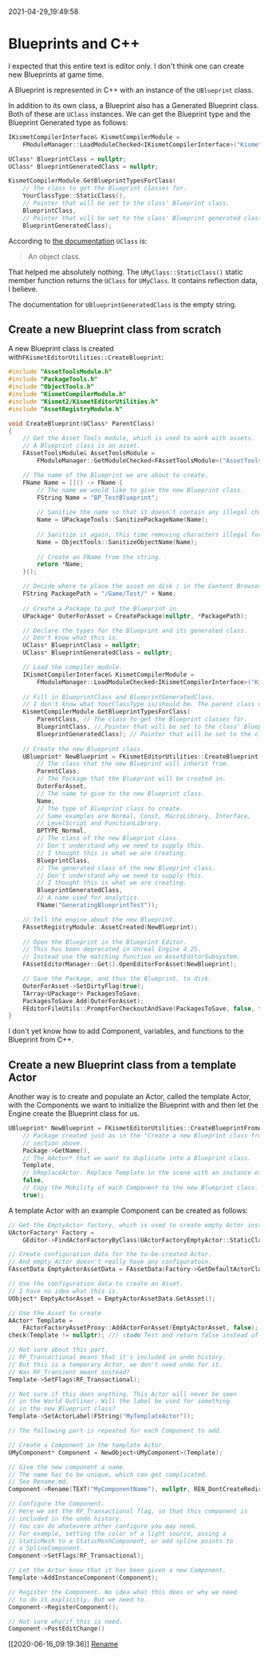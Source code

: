 2021-04-29_19:49:58

# Blueprints and C++

I expected that this entire text is editor only.
I don't think one can create new Blueprints at game time.

A Blueprint is represented in C++ with an instance of the `UBlueprint` class.

In addition to its own class, a Blueprint also has a Generated Blueprint class.
Both of these are `UClass` instances.
We can get the Blueprint type and the Blueprint Generated type as follows:
```cpp
IKismetCompilerInterface& KismetCompilerModule = 
    FModuleManager::LoadModuleChecked<IKismetCompilerInterface>("KismetCompiler");

UClass* BlueprintClass = nullptr;
UClass* BlueprintGeneratedClass = nullptr;

KismetCompilerModule.GetBlueprintTypesForClass(
    // The class to get the Blueprint classes for.
    YourClassType::StaticClass(),
    // Pointer that will be set to the class' Blueprint class.
    BlueprintClass, 
    // Pointer that will be set to the class' Blueprint generated class.
    BlueprintGeneratedClass);
```

According to [the documentation](https://docs.unrealengine.com/en-US/API/Runtime/CoreUObject/UObject/UClass/index.html) `UClass` is:

> An object class.

That helped me absolutely nothing.
The `UMyClass::StaticClass()` static member function returns the `UClass` for `UMyClass`.
It contains reflection data, I believe.


The documentation for `UBlueprintGeneratedClass` is the empty string.


## Create a new Blueprint class from scratch

A new Blueprint class is created with`FKismetEditorUtilities::CreateBlueprint`:
```cpp
#include "AssetToolsModule.h"
#include "PackageTools.h"
#include "ObjectTools.h"
#include "KismetCompilerModule.h"
#include "Kismet2/KismetEditorUtilities.h"
#include "AssetRegistryModule.h"

void CreateBlueprint(UClass* ParentClass)
{
	// Get the Asset Tools module, which is used to work with assets.
	// A Blueprint class is an asset.
	FAssetToolsModule& AssetToolsModule =
        FModuleManager::GetModuleChecked<FAssetToolsModule>("AssetTools");

	// The name of the Blueprint we are about to create.
	FName Name = []() -> FName {
		// The name we would like to give the new Blueprint class.
		FString Name = "BP_TestBlueprint";
		
		// Sanitize the name so that it doesn't contain any illegal characters for use in package names.
		Name = UPackageTools::SanitizePackageName(Name);
		
		// Sanitize it again, this time removing characters illegal for use in object names.
		Name = ObjectTools::SanitizeObjectName(Name);
		
		// Create an FName from the string.
		return *Name;
	}();

	// Decide where to place the asset on disk / in the Content Browser.
	FString PackagePath = "/Game/Test/" + Name;
	
	// Create a Package to put the Blueprint in.
	UPackage* OuterForAsset = CreatePackage(nullptr, *PackagePath);

	// Declare the types for the Blueprint and its generated class.
	// Don't know what this is.
	UClass* BlueprintClass = nullptr;
	UClass* BlueprintGeneratedClass = nullptr;

	// Load the compiler module.
	IKismetCompilerInterface& KismetCompilerModule =
        FModuleManager::LoadModuleChecked<IKismetCompilerInterface>("KismetCompiler");
	
	// Fill in BlueprintClass and BlueprintGeneratedClass.
	// I don't know what YourClassType is/should be. The parent class of our new Blueprint class?
	KismetCompilerModule.GetBlueprintTypesForClass(
		ParentClass, // The class to get the Blueprint classes for.
		BlueprintClass, // Pointer that will be set to the class' Blueprint class.
		BlueprintGeneratedClass); // Pointer that will be set to the class' Blueprint generated class.
	
	// Create the new Blueprint class.
	UBlueprint* NewBlueprint = FKismetEditorUtilities::CreateBlueprint(
		// The class that the new Blueprint will inherit from.
		ParentClass,
		// The Package that the Blueprint will be created in.
		OuterForAsset,
		// The name to give to the new Blueprint class.
		Name,
		// The type of Blueprint class to create.
        // Some examples are Normal, Const, MacroLibrary, Interface,
        // LevelScript and FunctionLibrary.
		BPTYPE_Normal,
		// The class of the new Blueprint class.
		// Don't understand why we need to supply this.
		// I thought this is what we are creating.
		BlueprintClass,
		// The generated class of the new Blueprint class.
		// Don't understand why we need to supply this.
		// I thought this is what we are creating.
		BlueprintGeneratedClass,
		// A name used for analytics.
		FName("GeneratingBlueprintTest"));

    // Tell the engine about the new Blueprint.
	FAssetRegistryModule::AssetCreated(NewBlueprint);
    
    // Open the Blueprint in the Blueprint Editor.
    // This has been deprecated in Unreal Engine 4.25.
    // Instead use the matching function on AssetEditorSubsystem.
	FAssetEditorManager::Get().OpenEditorForAsset(NewBlueprint);

    // Save the Package, and thus the Blueprint, to disk.
	OuterForAsset->SetDirtyFlag(true);
	TArray<UPackage*> PackagesToSave;
	PackagesToSave.Add(OuterForAsset);
	FEditorFileUtils::PromptForCheckoutAndSave(PackagesToSave, false, false);
}
```

I don't yet know how to add Component, variables, and functions to the Blueprint from C++.


## Create a new Blueprint class from a template Actor

Another way is to create and populate an Actor, called the template Actor, with the Components we want to initialize the Blueprint with and then let the Engine create the Blueprint class for us.

```cpp
UBlueprint* NewBlueprint = FKismetEditorUtilities::CreateBlueprintFromActor(
    // Package created just as in the "Create a new Blueprint class from scratch"
    // section above.
    Package->GetName(),
    // The AActor* that we want to duplicate into a Blueprint class.
    Template,
    // bReplaceActor. Replace Template in the scene with an instance of the new Blueprint class.
    false,
    // Copy the Mobility of each Component to the new Blueprint class.
    true);
```


A template Actor with an example Component can be created as follows:
```cpp
// Get the EmptyActor factory, which is used to create empty Actor instances.
UActorFactory* Factory =
    GEditor->FindActorFactoryByClass(UActorFactoryEmptyActor::StaticClass());

// Create configuration data for the to-be-created Actor.
// And empty Actor doesn't really have any configuratoin.
FAssetData EmptyActorAssetData = FAssetData(Factory->GetDefaultActorClass(FAssetData()));

// Use the configuration data to create an Asset.
// I have no idea what this is.
UObject* EmptyActorAsset = EmptyActorAssetData.GetAsset();

// Use the Asset to create 
AActor* Template =
    FActorFactoryAssetProxy::AddActorForAsset(EmptyActorAsset, false);
check(Template != nullptr); /// \todo Test and return false instead of check?

// Not sure about this part.
// RF_Transactional means that it's included in undo history.
// But this is a temporary Actor, we don't need undo for it.
// Was RF_Transient meant instead?
Template->SetFlags(RF_Transactional);

// Not sure if this does anything. This Actor will never be seen
// in the World Outliner. Will the label be used for something
// in the new Blueprint class?
Template->SetActorLabel(FString("MyTemplateActor"));

// The following part is repeated for each Component to add.

// Create a Component in the template Actor.
UMyComponent* Component = NewObject<UMyComponent>(Template);

// Give the new component a name.
// The name has to be unique, which can get complicated.
// See Rename.md.
Component->Rename(TEXT("MyComponentName"), nullptr, REN_DontCreateRedirectors);

// Configure the Component.
// Here we set the RF_Transactional flag, so that this component is
// included in the undo history.
// You can do whatevere other configure you may need.
// For example, setting the color of a light source, assing a
// StaticMesh to a StaticMeshComponent, or add spline points to
// a SplineComponent.
Component->SetFlags(RF_Transactional);

// Let the Actor know that it has been given a new Component.
Template->AddInstanceComponent(Component);

// Register the Component. No idea what this does or why we need
// to do it explicitly. But we need to.
Component->RegisterComponent();

// Not sure why/if this is need.
Component->PostEditChange()
```


[[2020-06-16_09:19:36]] [Rename](./Rename.md)  